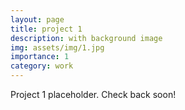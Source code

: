 ```yaml
---
layout: page
title: project 1
description: with background image
img: assets/img/1.jpg
importance: 1
category: work
---
```


Project 1 placeholder. Check back soon!
